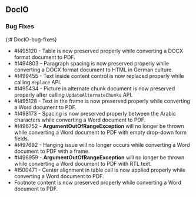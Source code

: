 ## DocIO

### Bug Fixes
{:# DocIO-bug-fixes}

* \#I495120 - Table is now preserved properly while converting a DOCX format document to PDF. 
* \#I494803 - Paragraph spacing is now preserved properly while converting a DOCX format document to HTML in German culture. 
* \#I499455 - Text inside content control is now replaced properly while calling `Replace` API. 
* \#I495434 - Picture in alternate chunk document is now preserved properly after calling `UpdateAlternateChunks` API.
* \#I495128 - Text in the frame is now preserved properly while converting a Word document to PDF.
* \#I498173 - Spacing is now preserved properly between the Arabic characters while converting a Word document to PDF.
* \#I496752 - **ArgumentOutOfRangeException** will no longer be thrown while converting a Word document to PDF with empty drop-down form fields.
* \#I497692 - Hanging issue will no longer occurs while converting a Word document to PDF with a frame.
* \#I498959 - **ArgumentOutOfRangeException** will no longer be thrown while converting a Word document to PDF with RTL text.
* \#I500471 - Center alignment in table cell is now applied properly while converting a Word document to PDF.
* Footnote content is now preserved properly while converting a Word document to PDF.